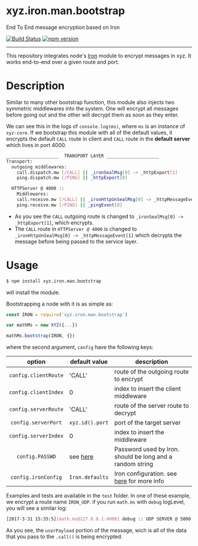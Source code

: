 # xyz.iron.man.bootstrap
End To End message encryption based on Iron

[![Build Status](https://travis-ci.org/node-xyz/xyz.iron.man.bootstrap.svg?branch=master)](https://travis-ci.org/node-xyz/xyz.iron.man.bootstrap) [![npm version](https://badge.fury.io/js/xyz.iron.man.bootstrap.svg)](https://badge.fury.io/js/xyz.iron.man.bootstrap)

---

This repository integrates node's [Iron](https://github.com/hueniverse/iron) module to encrypt messages in xyz. It works end-to-end over a given route and port.

# Description

Similar to many other bootstrap function, this module also injects two symmetric middlewares into the system. One will encrypt all messages before going out and the other will decrypt them as soon as they enter.

We can see this in the logs of `console.log(ms)`, where `ms` is an instance of `xyz-core`. If we bootstrap this module with all of the default values, it encrypts the default `CALL` route in client and `CALL` route in the **default server** which lives in port 4000.


```bash
____________________  TRANSPORT LAYER ____________________
Transport:
  outgoing middlewares:
    call.dispatch.mw [/CALL] || _ironSealMsg[0] -> _httpExport[1]
    ping.dispatch.mw [/PING] || _httpExport[0]

  HTTPServer @ 4000 ::
    Middlewares:
    call.receive.mw [/CALL] || _ironHttpUnSealMsg[0] -> _httpMessageEvent[1]
    ping.receive.mw [/PING] || _pingEvent[0]
```

- As you see the `CALL` outgoing route is changed to `_ironSealMsg[0] -> _httpExport[1]`, which encrypts.
- The `CALL` route in `HTTPServer @ 4000` is changed to ` _ironHttpUnSealMsg[0] -> _httpMessageEvent[1]` which decrypts the message before being passed to the service layer.

# Usage

```bash
$ npm install xyz.iron.man.bootstrap
```

will install the module.

Bootstrapping a node with it is as simple as:

```javascript
const IRON = require('xyz.iron.man.bootstrap')

var mathMs = new XYZ({...})

mathMs.bootstrap(IRON, {})
```

where the second argument, `config` have the following keys:

|    option   | default value   | description |
|:-----------:|-----------------|-------------|
| `config.clientRoute`         | 'CALL'            | route of the outgoing route to encrypt       |
| `config.clientIndex`         | 0               | index to insert the client middleware       |
| `config.serverRoute`         | 'CALL'            | route of the server route to decrypt      |
| `config.serverPort`          | `xyz.id().port` | port of the target server      |
| `config.serverIndex`         | 0               | index to insert the middleware      |
| `config.PASSWD`              | see [here](https://github.com/node-xyz/xyz.iron.man.bootstrap/blob/master/xyz.iron.man.bootstrap.js#L13)               | Password used by Iron. should be long and a random string     |
| `config.ironConfig`          | `Iron.defaults`               |  Iron configuration. see [here](https://github.com/hueniverse/iron) for more info      |

Examples and tests are available in the `test` folder. In one of these example, we encrypt a route name `IRON_UDP`. if you run `math.ms` with `debug` logLevel, you will see a similar log:

```bash
[2017-3-31 15:35:5][math.ms@127.0.0.1:4000] debug :: UDP SERVER @ 5000 :: udp message received for /IRON_UDP [{"userPayload":"Fe26.2**a3451a22cfd6eeeb7a13e324457c5afa6751855e6bd7d8b61a0c4574d8a8df53*gMc5pf4S2XcvyD2koP-_RQ*5nK3Dwx7xD8Z10K4O7viGg**8e2f06a044dd26bfefd0a9f471ca9775c7dd6ec500abc5070724f61129baf916*rkLiE5g6OI2Us-7KoZkhPtKubyFiqCyV6gC-USgNAVU","xyzPayload":{"senderId":"127.0.0.1:4000","service":"/math/float/neg","route":"/IRON_UDP"}}]
```

As you see, the `userPayload` portion of the message, wich is all of the data that you pass to the `.call()` is being encrypted.
